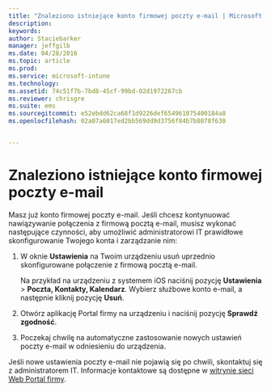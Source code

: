```yaml
---
title: "Znaleziono istniejące konto firmowej poczty e-mail | Microsoft Intune"
description: 
keywords: 
author: Staciebarker
manager: jeffgilb
ms.date: 04/28/2016
ms.topic: article
ms.prod: 
ms.service: microsoft-intune
ms.technology: 
ms.assetid: 74c51f7b-7bd8-45cf-99bd-02d1972267cb
ms.reviewer: chrisgre
ms.suite: ems
ms.sourcegitcommit: e52ebdd62ca68f1d9226def654961075400184a8
ms.openlocfilehash: 02a07a6017ed2bb569dd9d3756f84b7b8078f630


---
```


# Znaleziono istniejące konto firmowej poczty e-mail
Masz już konto firmowej poczty e-mail. Jeśli chcesz kontynuować nawiązywanie połączenia z firmową pocztą e-mail, musisz wykonać następujące czynności, aby umożliwić administratorowi IT prawidłowe skonfigurowanie Twojego konta i zarządzanie nim:

1.  W oknie **Ustawienia** na Twoim urządzeniu usuń uprzednio skonfigurowane połączenie z firmową pocztą e-mail.

    Na przykład na urządzeniu z systemem iOS naciśnij pozycję **Ustawienia** &gt; **Poczta, Kontakty, Kalendarz**. Wybierz służbowe konto e-mail, a następnie kliknij pozycję **Usuń**.

2.  Otwórz aplikację Portal firmy na urządzeniu i naciśnij pozycję **Sprawdź zgodność**.

3.  Poczekaj chwilę na automatyczne zastosowanie nowych ustawień poczty e-mail w odniesieniu do urządzenia.

Jeśli nowe ustawienia poczty e-mail nie pojawią się po chwili, skontaktuj się z administratorem IT. Informacje kontaktowe są dostępne w [witrynie sieci Web Portal firmy](http://portal.manage.microsoft.com).




<!--HONumber=Jun16_HO4-->


